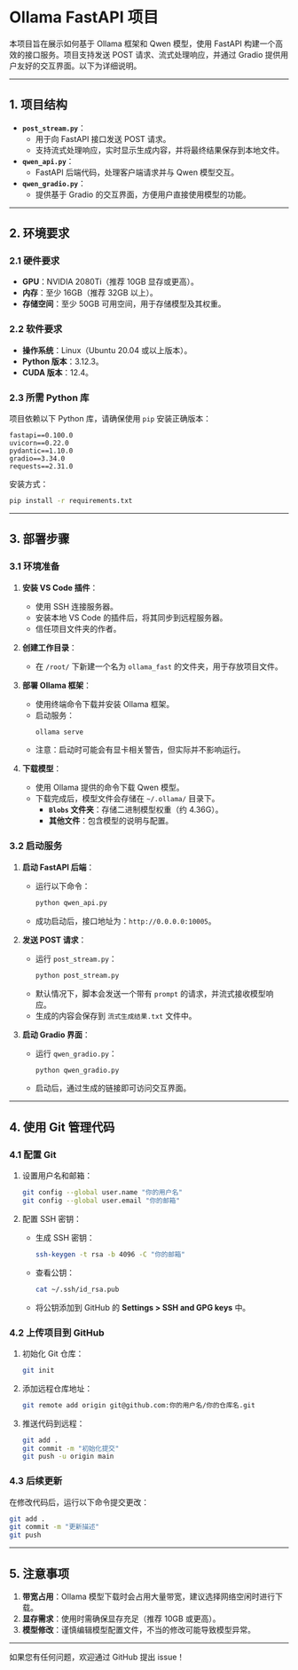 
# Ollama FastAPI 项目

本项目旨在展示如何基于 Ollama 框架和 Qwen 模型，使用 FastAPI 构建一个高效的接口服务。项目支持发送 POST 请求、流式处理响应，并通过 Gradio 提供用户友好的交互界面。以下为详细说明。

---

## **1. 项目结构**
- **`post_stream.py`**：
  - 用于向 FastAPI 接口发送 POST 请求。
  - 支持流式处理响应，实时显示生成内容，并将最终结果保存到本地文件。
- **`qwen_api.py`**：
  - FastAPI 后端代码，处理客户端请求并与 Qwen 模型交互。
- **`qwen_gradio.py`**：
  - 提供基于 Gradio 的交互界面，方便用户直接使用模型的功能。

---

## **2. 环境要求**

### **2.1 硬件要求**
- **GPU**：NVIDIA 2080Ti（推荐 10GB 显存或更高）。
- **内存**：至少 16GB（推荐 32GB 以上）。
- **存储空间**：至少 50GB 可用空间，用于存储模型及其权重。

### **2.2 软件要求**
- **操作系统**：Linux（Ubuntu 20.04 或以上版本）。
- **Python 版本**：3.12.3。
- **CUDA 版本**：12.4。

### **2.3 所需 Python 库**
项目依赖以下 Python 库，请确保使用 `pip` 安装正确版本：
```plaintext
fastapi==0.100.0
uvicorn==0.22.0
pydantic==1.10.0
gradio==3.34.0
requests==2.31.0
```
安装方式：
```bash
pip install -r requirements.txt
```

---

## **3. 部署步骤**

### **3.1 环境准备**
1. **安装 VS Code 插件**：
   - 使用 SSH 连接服务器。
   - 安装本地 VS Code 的插件后，将其同步到远程服务器。
   - 信任项目文件夹的作者。

2. **创建工作目录**：
   - 在 `/root/` 下新建一个名为 `ollama_fast` 的文件夹，用于存放项目文件。

3. **部署 Ollama 框架**：
   - 使用终端命令下载并安装 Ollama 框架。
   - 启动服务：
     ```bash
     ollama serve
     ```
   - 注意：启动时可能会有显卡相关警告，但实际并不影响运行。

4. **下载模型**：
   - 使用 Ollama 提供的命令下载 Qwen 模型。
   - 下载完成后，模型文件会存储在 `~/.ollama/` 目录下。
     - **`Blobs` 文件夹**：存储二进制模型权重（约 4.36G）。
     - **其他文件**：包含模型的说明与配置。

### **3.2 启动服务**
1. **启动 FastAPI 后端**：
   - 运行以下命令：
     ```bash
     python qwen_api.py
     ```
   - 成功启动后，接口地址为：`http://0.0.0.0:10005`。

2. **发送 POST 请求**：
   - 运行 `post_stream.py`：
     ```bash
     python post_stream.py
     ```
   - 默认情况下，脚本会发送一个带有 `prompt` 的请求，并流式接收模型响应。
   - 生成的内容会保存到 `流式生成结果.txt` 文件中。

3. **启动 Gradio 界面**：
   - 运行 `qwen_gradio.py`：
     ```bash
     python qwen_gradio.py
     ```
   - 启动后，通过生成的链接即可访问交互界面。

---

## **4. 使用 Git 管理代码**

### **4.1 配置 Git**
1. 设置用户名和邮箱：
   ```bash
   git config --global user.name "你的用户名"
   git config --global user.email "你的邮箱"
   ```

2. 配置 SSH 密钥：
   - 生成 SSH 密钥：
     ```bash
     ssh-keygen -t rsa -b 4096 -C "你的邮箱"
     ```
   - 查看公钥：
     ```bash
     cat ~/.ssh/id_rsa.pub
     ```
   - 将公钥添加到 GitHub 的 **Settings > SSH and GPG keys** 中。

### **4.2 上传项目到 GitHub**
1. 初始化 Git 仓库：
   ```bash
   git init
   ```

2. 添加远程仓库地址：
   ```bash
   git remote add origin git@github.com:你的用户名/你的仓库名.git
   ```

3. 推送代码到远程：
   ```bash
   git add .
   git commit -m "初始化提交"
   git push -u origin main
   ```

### **4.3 后续更新**
在修改代码后，运行以下命令提交更改：
```bash
git add .
git commit -m "更新描述"
git push
```

---

## **5. 注意事项**
1. **带宽占用**：Ollama 模型下载时会占用大量带宽，建议选择网络空闲时进行下载。
2. **显存需求**：使用时需确保显存充足（推荐 10GB 或更高）。
3. **模型修改**：谨慎编辑模型配置文件，不当的修改可能导致模型异常。

---

如果您有任何问题，欢迎通过 GitHub 提出 issue！
